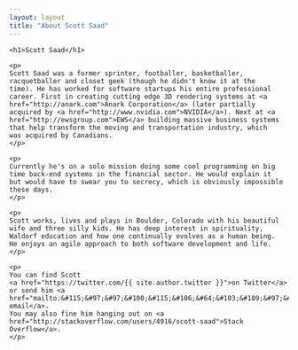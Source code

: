 ```yaml
---
layout: layout
title: "About Scott Saad"
---
```


<div class="content">
  <div id="post">

    <h1>Scott Saad</h1>

    <p>
    Scott Saad was a former sprinter, footballer, basketballer,
    racquetballer and closet geek (though he didn't know it at the
    time). He has worked for software startups his entire professional
    career. First in creating cutting edge 3D rendering systems at <a
    href="http://anark.com">Anark Corporation</a> (later partially
    acquired by <a href="http://www.nvidia.com">NVIDIA</a>). Next at <a
    href="http://ewsgroup.com">EWS</a> building massive business systems
    that help transform the moving and transportation industry, which
    was acquired by Canadians. 
    </p>
    
    <p>
    Currently he's on a solo mission doing some cool programming on big
    time back-end systems in the financial sector. He would explain it
    but would have to swear you to secrecy, which is obviously impossible 
    these days.
    </p>

    <p>
    Scott works, lives and plays in Boulder, Colorado with his beautiful
    wife and three silly kids. He has deep interest in spirituality,
    Waldorf education and how one continually evolves as a human being.
    He enjoys an agile approach to both software development and life. 
    </p>

    <p>
    You can find Scott 
    <a href="https://twitter.com/{{ site.author.twitter }}">on Twitter</a> 
    or send him <a href="mailto:&#115;&#97;&#97;&#100;&#115;&#106;&#64;&#103;&#109;&#97;&#105;&#108;&#46;&#99;&#111;&#109;">an email</a>. 
    You may also fine him hanging out on <a href="http://stackoverflow.com/users/4916/scott-saad">Stack Overflow</a>. 
    </p>

  </div>
</div>
